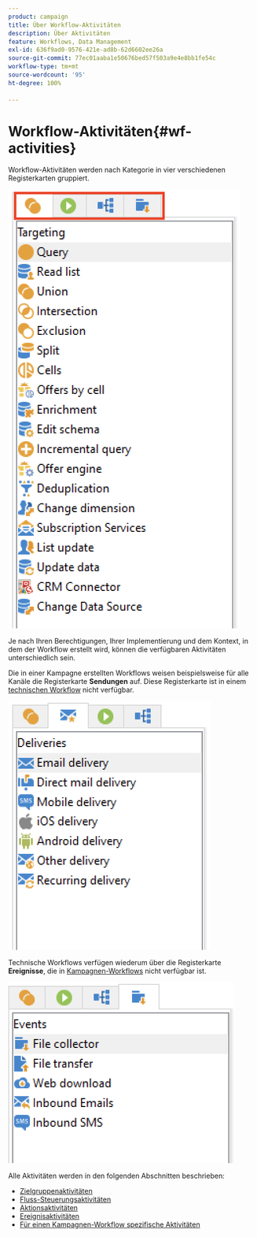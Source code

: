 ```yaml
---
product: campaign
title: Über Workflow-Aktivitäten
description: Über Aktivitäten
feature: Workflows, Data Management
exl-id: 636f9ad0-9576-421e-ad8b-62d6602ee26a
source-git-commit: 77ec01aaba1e50676bed57f503a9e4e8bb1fe54c
workflow-type: tm+mt
source-wordcount: '95'
ht-degree: 100%

---
```


# Workflow-Aktivitäten{#wf-activities}

Workflow-Aktivitäten werden nach Kategorie in vier verschiedenen Registerkarten gruppiert.

![](assets/wf-activity-tabs.png)

Je nach Ihren Berechtigungen, Ihrer Implementierung und dem Kontext, in dem der Workflow erstellt wird, können die verfügbaren Aktivitäten unterschiedlich sein.

Die in einer Kampagne erstellten Workflows weisen beispielsweise für alle Kanäle die Registerkarte **Sendungen** auf. Diese Registerkarte ist in einem [technischen Workflow](technical-workflows.md) nicht verfügbar.

![](assets/campaign-wf-activities.png)

Technische Workflows verfügen wiederum über die Registerkarte **Ereignisse**, die in [Kampagnen-Workflows](campaign-workflows.md) nicht verfügbar ist.

![](assets/tech-wf-activities.png)

Alle Aktivitäten werden in den folgenden Abschnitten beschrieben:

* [Zielgruppenaktivitäten](targeting-activities.md)
* [Fluss-Steuerungsaktivitäten](flow-control-activities.md)
* [Aktionsaktivitäten](action-activities.md)
* [Ereignisaktivitäten](event-activities.md)
* [Für einen Kampagnen-Workflow spezifische Aktivitäten](../campaigns/marketing-campaign-deliveries.md)
